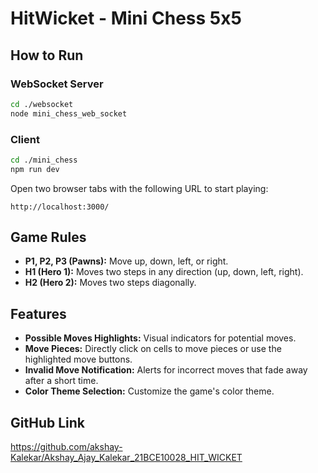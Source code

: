 
# HitWicket - Mini Chess 5x5

## How to Run

### WebSocket Server
```bash
cd ./websocket
node mini_chess_web_socket
```

### Client
```bash
cd ./mini_chess
npm run dev
```

Open two browser tabs with the following URL to start playing:
```
http://localhost:3000/
```

## Game Rules
- **P1, P2, P3 (Pawns):** Move up, down, left, or right.
- **H1 (Hero 1):** Moves two steps in any direction (up, down, left, right).
- **H2 (Hero 2):** Moves two steps diagonally.

## Features
- **Possible Moves Highlights:** Visual indicators for potential moves.
- **Move Pieces:** Directly click on cells to move pieces or use the highlighted move buttons.
- **Invalid Move Notification:** Alerts for incorrect moves that fade away after a short time.
- **Color Theme Selection:** Customize the game's color theme.

## GitHub Link
https://github.com/akshay-Kalekar/Akshay_Ajay_Kalekar_21BCE10028_HIT_WICKET

